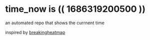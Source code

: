 # time_now is (( 1686319200500 ))

an automated repo that shows the currnent time

inspired by [breakingheatmap](https://github.com/breakingheatmap/breakingheatmap)